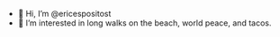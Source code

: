 - 👋 Hi, I’m @ericespositost
- 👀 I’m interested in long walks on the beach, world peace, and tacos.

<!---
ericespositost/ericespositost is a ✨ special ✨ repository because its `README.md` (this file) appears on your GitHub profile.
You can click the Preview link to take a look at your changes.
--->
